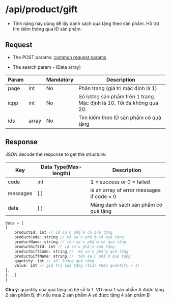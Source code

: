 # /api/product/gift
- Tính năng này dùng để lấy danh sách quà tặng theo sản phẩm. Hỗ trợ tìm kiếm thông qua ID sản phẩm.

## Request

- The POST params: [common request params](/api.md#request)

- The search param - (Data array)

Param | | Mandatory | Description 
--------- | ---------- | -------- | ----------
 page | int | No | Phân trang (giá trị mặc định là 1)
icpp | int | No | Số lượng sản phẩm trên 1 trang. Mặc định là 10. Tối đa không quá 20.
ids | array | No | Tìm kiếm theo ID sản phẩm có quà tặng

 ## Response
 JSON decode the response to get the structure:
 
Key | Data Type(Max-length) | Description
--------- | ------ | ---------
code | int | 1 = success or 0 = failed
messages | [ ] | is an array of error messages if code = 0
data | [ ] | Mảng danh sách sản phẩm có quà tặng

```js
data = [
[
	productId: int // id sản phẩm có quà tặng
	productCode: string // mã sản phẩm có quà tặng
	productName: string // tên sản phẩm có quà tặng
	productGiftId: int // id sản phẩm quà tặng
	productGiftCode: string //  mã sản phẩm quà tặng
	productGiftName: string //  tên sản phẩm quà tặng
	quantity: int // số lượng quà tặng
	value: int // giá trị quà tặng (tính theo quantity = 1)
],
[...]
]
```
**Chú ý**: quantity của quà tặng có hệ số là 1. VD mua 1 sản phẩm A được tặng 2 sản phẩm B, thì nếu mua 2 sản phẩm A sẽ được tặng 4 sản phẩm B

